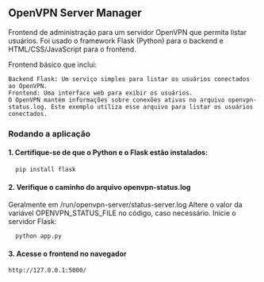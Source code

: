 ## OpenVPN Server Manager

Frontend de administração para um servidor OpenVPN que permita listar usuários.
Foi usado o framework Flask (Python) para o backend e HTML/CSS/JavaScript para o frontend. 

Frontend básico que inclui:

    Backend Flask: Um serviço simples para listar os usuários conectados ao OpenVPN.
    Frontend: Uma interface web para exibir os usuários.
    O OpenVPN mantém informações sobre conexões ativas no arquivo openvpn-status.log. Este exemplo utiliza esse arquivo para listar os usuários conectados.

### Rodando a aplicação

#### 1. Certifique-se de que o Python e o Flask estão instalados:

```shell
  pip install flask
```

#### 2. Verifique o caminho do arquivo openvpn-status.log 

Geralmente em /run/openvpn-server/status-server.log
Altere o valor da variável OPENVPN_STATUS_FILE no código, caso necessário.
Inicie o servidor Flask:

```shell
  python app.py
```

#### 3. Acesse o frontend no navegador

```
http://127.0.0.1:5000/
```